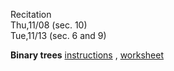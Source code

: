 
<div class="recitation">
<div class="column_date">
<p markdown="block">
Recitation <br>
Thu,11/08 (sec. 10)<br>
Tue,11/13 (sec. 6 and 9)
</p>
</div>

<div class="column_recitation">
<p markdown="block">



<!--
__Binary trees__ - distributed during the recitation.

-->


__Binary trees__ [instructions](https://goo.gl/kUsncg) ,
[worksheet](https://goo.gl/CcqXoa)






</p>
</div>

</div>
